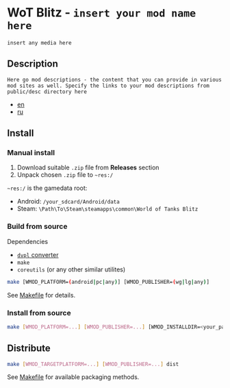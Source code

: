 # WoT Blitz - `insert your mod name here`

`insert any media here`

## Description
`Here go mod descriptions - the content that you can provide in various mod sites as well. Specify the links to your mod descriptions from public/desc directory here`
* [en](public/desc/en.txt)
* [ru](public/desc/ru.txt)

## Install
### Manual install
1. Download suitable `.zip` file from **Releases** section
2. Unpack chosen `.zip` file to `~res:/`

`~res:/` is the gamedata root:
- Android: `/your_sdcard/Android/data`
- Steam: `\Path\To\Steam\steamapps\common\World of Tanks Blitz`

### Build from source

Dependencies
- [`dvpl` converter](https://github.com/Maddoxkkm/dvpl_converter)
- `make`
- `coreutils` (or any other similar utilites)

```sh
make [WMOD_PLATFORM=(android|pc|any)] [WMOD_PUBLISHER=(wg|lg|any)]
```
See [Makefile](Makefile) for details.

### Install from source
```sh
make [WMOD_PLATFORM=...] [WMOD_PUBLISHER=...] [WMOD_INSTALLDIR=<your_path_to_game>] install
```

## Distribute
```sh
make [WMOD_TARGETPLATFORM=...] [WMOD_PUBLISHER=...] dist
```
See [Makefile](Makefile) for available packaging methods.